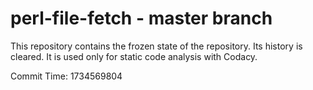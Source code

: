 # perl-file-fetch - master branch

This repository contains the frozen state of the repository.
Its history is cleared. It is used only for static code
analysis with Codacy.

Commit Time: 1734569804
